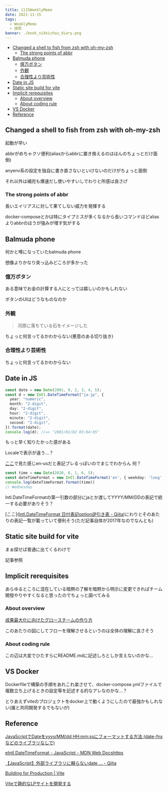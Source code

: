 ```yaml
---
title: 1115WeeklyMemo
date: 2021-11-15
tags:
  - WeeklyMemo
  - 技術
bannar: ./book_nikkichou_diary.png
---
```


- [Changed a shell to fish from zsh with oh-my-zsh](#changed-a-shell-to-fish-from-zsh-with-oh-my-zsh)
  - [The strong points of abbr](#the-strong-points-of-abbr)
- [Balmuda phone](#balmuda-phone)
  - [億万ボタン](#億万ボタン)
  - [外観](#外観)
  - [合理性より芸術性](#合理性より芸術性)
- [Date in JS](#date-in-js)
- [Static site build for vite](#static-site-build-for-vite)
- [Implicit rerequisites](#implicit-rerequisites)
  - [About overview](#about-overview)
  - [About coding rule](#about-coding-rule)
- [VS Docker](#vs-docker)
- [Reference](#reference)

## Changed a shell to fish from zsh with oh-my-zsh

起動が早い

abbrがめちゃクソ便利(aliasからabbrに置き換えるのはほんのちょっとだけ面倒)

anyenv系の設定を独自に書き直さないといけないのだけがちょっと面倒

それ以外は補完も爆速だし使いやすいしでわりと所感は良さげ

### The strong points of abbr

長いエイリアスに対して果てしない威力を発揮する

docker-composeとかは特にタイプミスが多くなるから長いコマンドほどaliasよりabbrのほうが強みが増す気がする

## Balmuda phone

何かと噂になっていたbalmuda phone

想像よりかなり突っ込みどころが多かった

###  億万ボタン

ある意味でお金の計算する人にとっては嬉しいのかもしれない

ボタンのUIはどうなものなのか

### 外観

> 河原に落ちている石をイメージした

ちょっと何言ってるかわからない(悪意のある切り抜き)

### 合理性より芸術性

ちょっと何言ってるかわからない

## Date in JS

```typescript : sample01.ts
const date = new Date(2001, 0, 2, 3, 4, 5);
const d = new Intl.DateTimeFormat("ja-jp", {
  year: "numeric",
  month: "2-digit",
  day: "2-digit",
  hour: "2-digit",
  minute: "2-digit",
  second: "2-digit",
}).format(date);
console.log(d); //=> "2001/01/02 03:04:05"
```

もっと早く知りたかった感がある

Localeで表示が違う…？

[ここ](https://intl-date-time-format-checker.pages.dev/)で見た感じen-usだと表記ブレるっぽいのでまじでわからん 何？

```typescript : sample02.ts
const time = new Date(2020, 0, 1, 6, 5);
const dateTimeFormat = new Intl.DateTimeFormat('en', { weekday: 'long' }); // jp → enに修正
console.log(dateTimeFormat.format(time))
// Wednesday
```

Intl.DateTimeFormatの第一引数の部分にjaとか渡してYYYY/MM/DDの表記で統一する必要がありそう？

[ここ]([Intl.DateTimeFormat 日付表記option逆引き表 - Qiita](https://qiita.com/miyukiw/items/df979c83bc85a2ca18fe))にわりとそのあたりの表記一覧が載っていて便利そう(ただ記事自体が2017年なのでなんとも)

## Static site build for vite

まぁ探せば普通に出てくるわけで

記事参照

## Implicit rerequisites 

あらゆるところに混在している暗黙の了解を暗黙から明示に変更できればチーム開發やりやすくなると思ったのでちょっと調べてみる

### About overview

[成果最大化に向けたグロースチームの作り方](https://developers.cyberagent.co.jp/blog/archives/31316/#:~:text=%E3%83%9D%E3%82%A4%E3%83%B3%E3%83%88%E2%91%A0%EF%BC%9A%E7%82%B9%E3%81%A7%E8%A9%B1%E3%81%95%E3%81%AA%E3%81%84%E3%80%82%E4%B8%8A%E6%B5%81%E3%81%8B%E3%82%89%E5%85%A8%E3%81%A6%E3%82%92%E3%83%81%E3%83%BC%E3%83%A0%E3%81%AB%E3%82%A4%E3%83%B3%E3%82%B9%E3%83%88%E3%83%BC%E3%83%AB%E3%81%97%E3%80%81%E5%85%A8%E4%BD%93%E5%83%8F%E3%82%92%E6%8A%8A%E6%8F%A1%E3%81%97%E3%81%A6%E3%82%82%E3%82%89%E3%81%86)

このあたりの図にしてフローを理解させるというのは全体の理解に良さそう

### About coding rule

この辺は大変でひたすらにREADME.mdに記述しろとしか言えないのかな…

## VS Docker

Dockerfileで構築の手順をあれこれ楽させて、docker-compose.ymlファイルで複数立ち上げるときの設定等を記述する的なアレなのかな…？

とりあえずviteのプロジェクトをdocker上で動くようにしたので最強かもしれない(誰と共同開発するでもないが)

## Reference

[JavaScriptでDateをyyyy/MM/dd HH:mm:ssにフォーマットする方法 (date-fnsなどのライブラリなしで)](https://qiita.com/suin/items/122b24c246ce51fa5103)

[eIntl.DateTimeFormat - JavaScript - MDN Web Docshttps](https://developer.mozilla.org/ja/docs/Web/JavaScript/Reference/Global_Objects/Intl/DateTimeFormat)

[【JavaScript】外部ライブラリに頼らないdate ... - Qiita](https://qiita.com/hinaqiita/items/d5737855a3abe071a168)

[Building for Production | Vite](https://vitejs.dev/guide/build.html)

[Viteで静的なLPサイトを開発する](https://zenn.dev/junseinagao/scraps/a4e6b1413ff26e)
